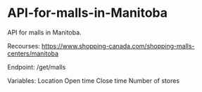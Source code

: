 # API-for-malls-in-Manitoba

API for malls in Manitoba.

Recourses:
https://www.shopping-canada.com/shopping-malls-centers/manitoba

Endpoint:
/get/malls

Variables:
Location
Open time
Close time
Number of stores


